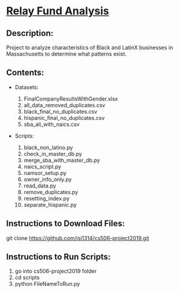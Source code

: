 # <span style="text-decoration: underline">Relay Fund Analysis</span>

## Description:
Project to analyze characteristics of Black and LatinX businesses in Massachusetts to determine what patterns exist.

## Contents:
* Datasets:
  1. FinalCompanyResultsWithGender.xlsx
  2. all_data_removed_duplicates.csv
  3. black_final_no_duplicates.csv
  4. hispanic_final_no_duplicates.csv
  5. sba_all_with_naics.csv

* Scripts:
  1. black_non_latino.py
  2. check_in_master_db.py
  3. merge_sba_with_master_db.py
  4. naics_script.py
  5. namsor_setup.py
  6. owner_info_only.py
  7. read_data.py
  8. remove_duplicates.py
  9. resetting_index.py
  10. separate_hispanic.py

## Instructions to Download Files:
git clone https://github.com/isi1314/cs506-project2019.git

## Instructions to Run Scripts:
1. go into cs506-project2019 folder
2. cd scripts
3. python FileNameToRun.py
